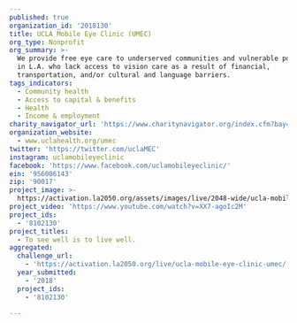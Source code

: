 ```yaml
---
published: true
organization_id: '2018130'
title: UCLA Mobile Eye Clinic (UMEC)
org_type: Nonprofit
org_summary: >-
  We provide free eye care to underserved communities and vulnerable populations
  in L.A. who lack access to vision care as a result of financial,
  transportation, and/or cultural and language barriers.
tags_indicators:
  - Community health
  - Access to capital & benefits
  - Health
  - Income & employment
charity_navigator_url: 'https://www.charitynavigator.org/index.cfm?bay=search.profile&ein=956006143'
organization_website:
  - www.uclahealth.org/umec
twitter: 'https://twitter.com/uclaMEC'
instagram: uclamobileyeclinic
facebook: 'https://www.facebook.com/uclamobileyeclinic/'
ein: '956006143'
zip: '90017'
project_image: >-
  https://activation.la2050.org/assets/images/live/2048-wide/ucla-mobile-eye-clinic-umec.jpg
project_video: 'https://www.youtube.com/watch?v=XX7-agoIc2M'
project_ids:
  - '8102130'
project_titles:
  - To see well is to live well.
aggregated:
  challenge_url:
    - 'https://activation.la2050.org/live/ucla-mobile-eye-clinic-umec/'
  year_submitted:
    - '2018'
  project_ids:
    - '8102130'

---
```

